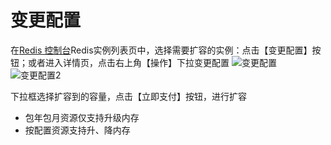 ﻿# 变更配置

在[Redis 控制台](https://redis-console.jdcloud.com/redis)Redis实例列表页中，选择需要扩容的实例：点击【变更配置】按钮；或者进入详情页，点击右上角【操作】下拉变更配置
![变更配置](https://github.com/jdcloudcom/cn/tree/edit/image/Redis/change-conf1.png)
![变更配置2](https://github.com/jdcloudcom/cn/tree/edit/image/Redis/change-conf2.png)

下拉框选择扩容到的容量，点击【立即支付】按钮，进行扩容
 - 包年包月资源仅支持升级内存
 - 按配置资源支持升、降内存


